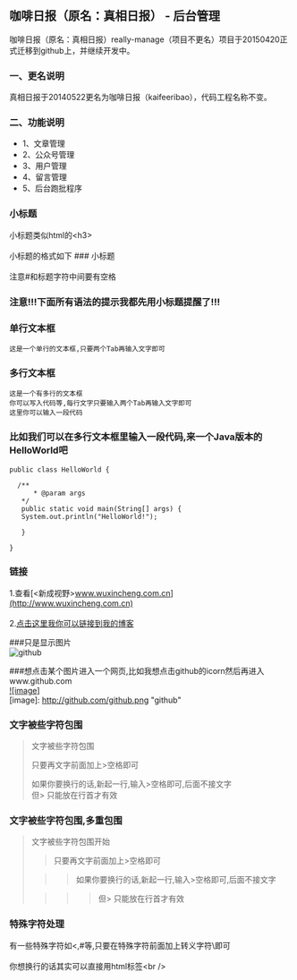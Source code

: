 咖啡日报（原名：真相日报） - 后台管理
----------------------------------- 
咖啡日报（原名：真相日报）really-manage（项目不更名）项目于20150420正式迁移到github上，并继续开发中。

### 一、更名说明 
真相日报于20140522更名为咖啡日报（kaifeeribao），代码工程名称不变。

### 二、功能说明
<ul>
<li>1、文章管理</li>
<li>2、公众号管理</li>
<li>3、用户管理</li>
<li>4、留言管理</li>
<li>5、后台跑批程序</li>
</ul>

### 小标题  
  小标题类似html的\<h3\><br />  
  小标题的格式如下 ### 小标题<br />  
  注意#和标题字符中间要有空格  
  
### 注意!!!下面所有语法的提示我都先用小标题提醒了!!!   
  
### 单行文本框  
    这是一个单行的文本框,只要两个Tab再输入文字即可  
          
### 多行文本框    
    这是一个有多行的文本框  
    你可以写入代码等,每行文字只要输入两个Tab再输入文字即可  
    这里你可以输入一段代码  
  
### 比如我们可以在多行文本框里输入一段代码,来一个Java版本的HelloWorld吧  
    public class HelloWorld {  
  
      /**  
	      * @param args  
	   */  
	   public static void main(String[] args) {  
	   System.out.println("HelloWorld!");  
	  
	   }
	   
    }  
### 链接  
1.查看[<新成视野>www.wuxincheng.com.cn](http://www.wuxincheng.com.cn)<br />  
2.[点击这里我你可以链接到我的博客](http://guoyunsky.iteye.com)<br />  
  
###只是显示图片  
![github](http://github.com/unicorn.png "github")  
  
###想点击某个图片进入一个网页,比如我想点击github的icorn然后再进入www.github.com  
[![image]](http://www.github.com/)  
[image]: http://github.com/github.png "github"  
  
### 文字被些字符包围  
> 文字被些字符包围  
>  
> 只要再文字前面加上>空格即可  
>  
> 如果你要换行的话,新起一行,输入>空格即可,后面不接文字  
> 但> 只能放在行首才有效  
  
### 文字被些字符包围,多重包围  
> 文字被些字符包围开始  
>  
> > 只要再文字前面加上>空格即可  
>  
>  > > 如果你要换行的话,新起一行,输入>空格即可,后面不接文字  
>  
> > > > 但> 只能放在行首才有效  
  
### 特殊字符处理  
有一些特殊字符如<,#等,只要在特殊字符前面加上转义字符\即可<br />  
你想换行的话其实可以直接用html标签\<br /\> 
